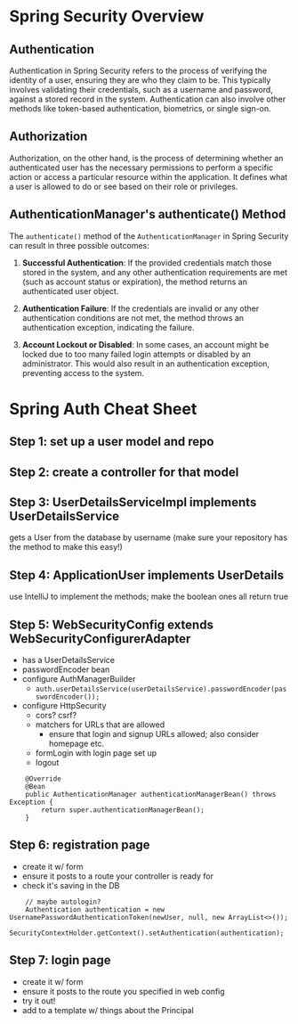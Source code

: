 # Spring Security Overview

## Authentication
Authentication in Spring Security refers to the process of verifying the identity of a user, ensuring they are who they claim to be. 
This typically involves validating their credentials, such as a username and password, against a stored record in the system. 
Authentication can also involve other methods like token-based authentication, biometrics, or single sign-on.

## Authorization
Authorization, on the other hand, is the process of determining whether an authenticated user has the necessary permissions to perform a specific action or access a particular resource within the application. 
It defines what a user is allowed to do or see based on their role or privileges.

## AuthenticationManager's authenticate() Method
The `authenticate()` method of the `AuthenticationManager` in Spring Security can result in three possible outcomes:

1. **Successful Authentication**: If the provided credentials match those stored in the system, and any other authentication requirements are met (such as account status or expiration), the method returns an authenticated user object.

2. **Authentication Failure**: If the credentials are invalid or any other authentication conditions are not met, the method throws an authentication exception, indicating the failure.

3. **Account Lockout or Disabled**: In some cases, an account might be locked due to too many failed login attempts or disabled by an administrator. This would also result in an authentication exception, preventing access to the system.

# Spring Auth Cheat Sheet

## Step 1: set up a user model and repo

## Step 2: create a controller for that model

## Step 3: UserDetailsServiceImpl implements UserDetailsService

gets a User from the database by username (make sure your repository has the method to make this easy!)

## Step 4: ApplicationUser implements UserDetails

use IntelliJ to implement the methods; make the boolean ones all return true

## Step 5: WebSecurityConfig extends WebSecurityConfigurerAdapter

- has a UserDetailsService
- passwordEncoder bean
- configure AuthManagerBuilder
    - `auth.userDetailsService(userDetailsService).passwordEncoder(passwordEncoder());`
- configure HttpSecurity
    - cors? csrf?
    - matchers for URLs that are allowed
        - ensure that login and signup URLs allowed; also consider homepage etc.
    - formLogin with login page set up
    - logout

```
    @Override
    @Bean
    public AuthenticationManager authenticationManagerBean() throws Exception {
        return super.authenticationManagerBean();
    }
```

## Step 6: registration page
- create it w/ form
- ensure it posts to a route your controller is ready for
- check it's saving in the DB
```
    // maybe autologin?
    Authentication authentication = new UsernamePasswordAuthenticationToken(newUser, null, new ArrayList<>());
    SecurityContextHolder.getContext().setAuthentication(authentication);
```

## Step 7: login page
- create it w/ form
- ensure it posts to the route you specified in web config
- try it out!
- add to a template w/ things about the Principal